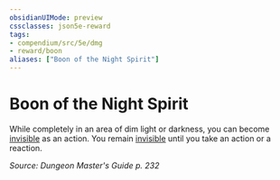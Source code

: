 ```yaml
---
obsidianUIMode: preview
cssclasses: json5e-reward
tags:
- compendium/src/5e/dmg
- reward/boon
aliases: ["Boon of the Night Spirit"]
---
```

# Boon of the Night Spirit

While completely in an area of dim light or darkness, you can become [invisible](2-Mechanics/CLI/rules/conditions.md#invisible) as an action. You remain [invisible](2-Mechanics/CLI/rules/conditions.md#invisible) until you take an action or a reaction. 

*Source: Dungeon Master's Guide p. 232*